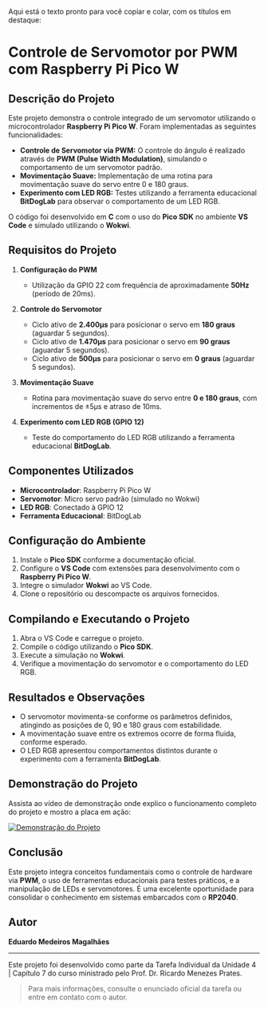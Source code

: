Aqui está o texto pronto para você copiar e colar, com os títulos em destaque:

# Controle de Servomotor por PWM com Raspberry Pi Pico W

## Descrição do Projeto
Este projeto demonstra o controle integrado de um servomotor utilizando o microcontrolador **Raspberry Pi Pico W**. Foram implementadas as seguintes funcionalidades:

- **Controle de Servomotor via PWM:** O controle do ângulo é realizado através de **PWM (Pulse Width Modulation)**, simulando o comportamento de um servomotor padrão.  
- **Movimentação Suave:** Implementação de uma rotina para movimentação suave do servo entre 0 e 180 graus.  
- **Experimento com LED RGB:** Testes utilizando a ferramenta educacional **BitDogLab** para observar o comportamento de um LED RGB.

O código foi desenvolvido em **C** com o uso do **Pico SDK** no ambiente **VS Code** e simulado utilizando o **Wokwi**.

## Requisitos do Projeto
1. **Configuração do PWM**  
   - Utilização da GPIO 22 com frequência de aproximadamente **50Hz** (período de 20ms).

2. **Controle do Servomotor**  
   - Ciclo ativo de **2.400µs** para posicionar o servo em **180 graus** (aguardar 5 segundos).  
   - Ciclo ativo de **1.470µs** para posicionar o servo em **90 graus** (aguardar 5 segundos).  
   - Ciclo ativo de **500µs** para posicionar o servo em **0 graus** (aguardar 5 segundos).

3. **Movimentação Suave**  
   - Rotina para movimentação suave do servo entre **0 e 180 graus**, com incrementos de ±5µs e atraso de 10ms.

4. **Experimento com LED RGB (GPIO 12)**  
   - Teste do comportamento do LED RGB utilizando a ferramenta educacional **BitDogLab**.

## Componentes Utilizados
- **Microcontrolador**: Raspberry Pi Pico W  
- **Servomotor**: Micro servo padrão (simulado no Wokwi)  
- **LED RGB**: Conectado à GPIO 12  
- **Ferramenta Educacional**: BitDogLab

## Configuração do Ambiente
1. Instale o **Pico SDK** conforme a documentação oficial.  
2. Configure o **VS Code** com extensões para desenvolvimento com o **Raspberry Pi Pico W**.  
3. Integre o simulador **Wokwi** ao VS Code.  
4. Clone o repositório ou descompacte os arquivos fornecidos.

## Compilando e Executando o Projeto
1. Abra o VS Code e carregue o projeto.  
2. Compile o código utilizando o **Pico SDK**.  
3. Execute a simulação no **Wokwi**.  
4. Verifique a movimentação do servomotor e o comportamento do LED RGB.

## Resultados e Observações
- O servomotor movimenta-se conforme os parâmetros definidos, atingindo as posições de 0, 90 e 180 graus com estabilidade.  
- A movimentação suave entre os extremos ocorre de forma fluida, conforme esperado.  
- O LED RGB apresentou comportamentos distintos durante o experimento com a ferramenta **BitDogLab**.

## Demonstração do Projeto
Assista ao vídeo de demonstração onde explico o funcionamento completo do projeto e mostro a placa em ação:

[![Demonstração do Projeto](https://img.youtube.com/vi/2j5G8T745qY/0.jpg)](https://youtu.be/2j5G8T745qY)

## Conclusão
Este projeto integra conceitos fundamentais como o controle de hardware via **PWM**, o uso de ferramentas educacionais para testes práticos, e a manipulação de LEDs e servomotores. É uma excelente oportunidade para consolidar o conhecimento em sistemas embarcados com o **RP2040**.

## Autor
**Eduardo Medeiros Magalhães**

---

Este projeto foi desenvolvido como parte da Tarefa Individual da Unidade 4 | Capítulo 7 do curso ministrado pelo Prof. Dr. Ricardo Menezes Prates.

> Para mais informações, consulte o enunciado oficial da tarefa ou entre em contato com o autor.

